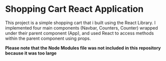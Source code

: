 # Shopping Cart React Application

This project is a simple shopping cart that i built using the React Library. I implemented four main components (Navbar, Counters, Counter) wrapped under their parent component (App), and used React to access methods within the parent component using props. 

**Please note that the Node Modules file was not included in this repository because it was too large**
